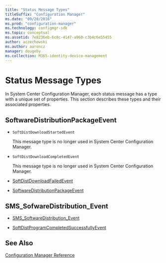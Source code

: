 ```yaml
---
title: "Status Message Types"
titleSuffix: "Configuration Manager"
ms.date: "09/20/2016"
ms.prod: "configuration-manager"
ms.technology: configmgr-sdk
ms.topic: conceptual
ms.assetid: 7e8236eb-6c8c-4147-a960-c3b4c6e55455
author: aczechowski
ms.author: aaroncz
manager: dougeby
ms.collection: M365-identity-device-management
---
```

# Status Message Types
In System Center Configuration Manager, each status message has a type with a unique set of properties. This section describes these types and their associated properties.  

## SoftwareDistributionPackageEvent  

-   `SoftDistDownloadStartedEvent`  

     This message type is no longer used in System Center Configuration Manager.  

-   `SoftDistDownloadCompletedEvent`  

     This message type is no longer used in System Center Configuration Manager.  

-   [SoftDistDownloadFailedEvent](../../../../../develop/reference/core/servers/manage/softdistdownloadfailedevent.md)  

-   [SoftwareDistributionPackageEvent](../../../../../develop/reference/core/servers/manage/softwaredistributionpackageevent.md)  

## SMS_SofwareDistribution_Event  

-   [SMS_SoftwareDistribution_Event](../../../../../develop/reference/core/servers/manage/sms_sofwaredistribution_event.md)  

-   [SoftDistProgramCompletedSuccessfullyEvent](../../../../../develop/reference/core/servers/manage/softdistprogramcompletedsuccessfullyevent.md)  

## See Also  
 [Configuration Manager Reference](../../../../../develop/reference/configuration-manager-reference.md)
